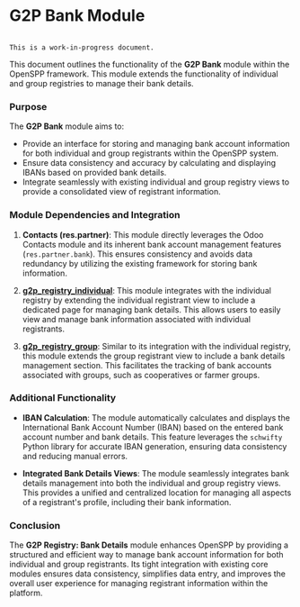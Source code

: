 # G2P Bank Module

```{warning}

This is a work-in-progress document.
```

This document outlines the functionality of the **G2P Bank** module within the OpenSPP framework. This module extends the functionality of individual and group registries to manage their bank details.

### Purpose

The **G2P Bank** module aims to:

* Provide an interface for storing and managing bank account information for both individual and group registrants within the OpenSPP system.
* Ensure data consistency and accuracy by calculating and displaying IBANs based on provided bank details.
* Integrate seamlessly with existing individual and group registry views to provide a consolidated view of registrant information.

### Module Dependencies and Integration

1. **Contacts (res.partner)**: This module directly leverages the Odoo Contacts module and its inherent bank account management features (`res.partner.bank`). This ensures consistency and avoids data redundancy by utilizing the existing framework for storing bank information.

2. **[g2p_registry_individual](g2p_registry_individual)**: This module integrates with the individual registry by extending the individual registrant view to include a dedicated page for managing bank details. This allows users to easily view and manage bank information associated with individual registrants.

3. **[g2p_registry_group](g2p_registry_group)**:  Similar to its integration with the individual registry, this module extends the group registrant view to include a bank details management section. This facilitates the tracking of bank accounts associated with groups, such as cooperatives or farmer groups.

### Additional Functionality

* **IBAN Calculation**: The module automatically calculates and displays the International Bank Account Number (IBAN) based on the entered bank account number and bank details. This feature leverages the `schwifty` Python library for accurate IBAN generation, ensuring data consistency and reducing manual errors. 

* **Integrated Bank Details Views**:  The module seamlessly integrates bank details management into both the individual and group registry views.  This provides a unified and centralized location for managing all aspects of a registrant's profile, including their bank information.

### Conclusion

The **G2P Registry: Bank Details** module enhances OpenSPP by providing a structured and efficient way to manage bank account information for both individual and group registrants.  Its tight integration with existing core modules ensures data consistency, simplifies data entry, and improves the overall user experience for managing registrant information within the platform. 
